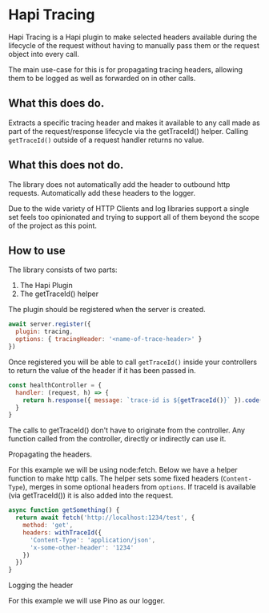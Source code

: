 # Hapi Tracing

Hapi Tracing is a Hapi plugin to make selected headers available during the lifecycle of the request without having to manually pass them or the request object into every call.

The main use-case for this is for propagating tracing headers, allowing them to be logged as well as forwarded on in other calls.

## What this does do.

Extracts a specific tracing header and makes it available to any call made as part of the request/response lifecycle via the getTraceId() helper.
Calling `getTraceId()` outside of a request handler returns no value.

## What this does not do.

The library does not automatically add the header to outbound http requests.
Automatically add these headers to the logger.

Due to the wide variety of HTTP Clients and log libraries support a single set feels too opinionated and trying to support all of them beyond the scope of the project as this point.

## How to use

The library consists of two parts:

1. The Hapi Plugin
2. The getTraceId() helper

The plugin should be registered when the server is created.

```js
await server.register({
  plugin: tracing,
  options: { tracingHeader: '<name-of-trace-header>' }
})
```

Once registered you will be able to call `getTraceId()` inside your controllers to return the value of the header if it has been passed in.

```js
const healthController = {
  handler: (request, h) => {
    return h.response({ message: `trace-id is ${getTraceId()}` }).code(200)
  }
}
```

The calls to getTraceId() don't have to originate from the controller. Any function called from the controller, directly or indirectly can use it.

Propagating the headers.

For this example we will be using node:fetch.
Below we have a helper function to make http calls. The helper sets some fixed headers (`Content-Type`), merges in some optional headers from `options`.
If traceId is available (via getTraceId()) it is also added into the request.

```js
async function getSomething() {
  return await fetch('http://localhost:1234/test', {
    method: 'get',
    headers: withTraceId({
      'Content-Type': 'application/json',
      'x-some-other-header': '1234'
    })
  })
}
```

Logging the header

For this example we will use Pino as our logger.

